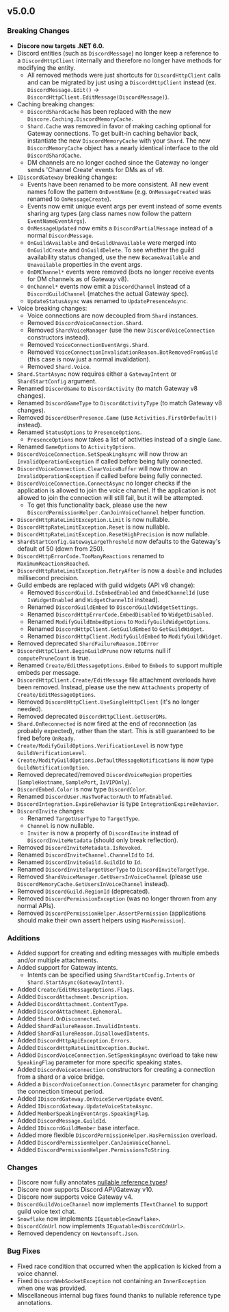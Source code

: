 ## v5.0.0
### Breaking Changes
- **Discore now targets .NET 6.0.**
- Discord entities (such as `DiscordMessage`) no longer keep a reference to a `DiscordHttpClient` internally and therefore no longer have methods for modifying the entity.
    - All removed methods were just shortcuts for `DiscordHttpClient` calls and can be migrated by just using a `DiscordHttpClient` instead (ex. `DiscordMessage.Edit()` -> `DiscordHttpClient.EditMessage(DiscordMessage)`).
- Caching breaking changes:
    - `DiscordShardCache` has been replaced with the new `Discore.Caching.DiscordMemoryCache`.
    - `Shard.Cache` was removed in favor of making caching optional for Gateway connections. To get built-in caching behavior back, instantiate the new `DiscordMemoryCache` with your `Shard`. The new `DiscordMemoryCache` object has a nearly identical interface to the old `DiscordShardCache`.
    - DM channels are no longer cached since the Gateway no longer sends 'Channel Create' events for DMs as of v8.
- `IDiscordGateway` breaking changes:
    - Events have been renamed to be more consistent. All new event names follow the pattern `OnEventName` (e.g. `OnMessageCreated` was renamed to `OnMessageCreate`).
    - Events now emit unique event args per event instead of some events sharing arg types (arg class names now follow the pattern `EventNameEventArgs`).
    - `OnMessageUpdated` now emits a `DiscordPartialMessage` instead of a normal `DiscordMessage`.
    - `OnGuildAvailable` and `OnGuildUnavailable` were merged into `OnGuildCreate` and `OnGuildDelete`. To see whether the guild availability status changed, use the new `BecameAvailable` and `Unavailable` properties in the event args.
    - `OnDMChannel*` events were removed (bots no longer receive events for DM channels as of Gateway v8).
    - `OnChannel*` events now emit a `DiscordChannel` instead of a `DiscordGuildChannel` (matches the actual Gateway spec).
    - `UpdateStatusAsync` was renamed to `UpdatePresenceAsync`.
- Voice breaking changes:
    - Voice connections are now decoupled from `Shard` instances.
    - Removed `DiscordVoiceConnection.Shard`.
    - Removed `ShardVoiceManager` (use the new `DiscordVoiceConnection` constructors instead).
    - Removed `VoiceConnectionEventArgs.Shard`.
    - Removed `VoiceConnectionInvalidationReason.BotRemovedFromGuild` (this case is now just a normal invalidation).
    - Removed `Shard.Voice`.
- `Shard.StartAsync` now requires either a `GatewayIntent` or `ShardStartConfig` argument.
- Renamed `DiscordGame` to `DiscordActivity` (to match Gateway v8 changes).
- Renamed `DiscordGameType` to `DiscordActivityType` (to match Gateway v8 changes).
- Removed `DiscordUserPresence.Game` (use `Activities.FirstOrDefault()` instead).
- Renamed `StatusOptions` to `PresenceOptions`.
    - `PresenceOptions` now takes a list of activities instead of a single `Game`.
- Renamed `GameOptions` to `ActivityOptions`.
- `DiscordVoiceConnection.SetSpeakingAsync` will now throw an `InvalidOperationException` if called before being fully connected.
- `DiscordVoiceConnection.ClearVoiceBuffer` will now throw an `InvalidOperationException` if called before being fully connected.
- `DiscordVoiceConnection.ConnectAsync` no longer checks if the application is allowed to join the voice channel. If the application is not allowed to join the connection will still fail, but it will be attempted.
    - To get this functionality back, please use the new `DiscordPermissionHelper.CanJoinVoiceChannel` helper function.
- `DiscordHttpRateLimitException.Limit` is now nullable.
- `DiscordHttpRateLimitException.Reset` is now nullable.
- `DiscordHttpRateLimitException.ResetHighPrecision` is now nullable.
- `ShardStartConfig.GatewayLargeThreshold` now defaults to the Gateway's default of 50 (down from 250).
- `DiscordHttpErrorCode.TooManyReactions` renamed to `MaximumReactionsReached`.
- `DiscordHttpRateLimitException.RetryAfter` is now a `double` and includes millisecond precision.
- Guild embeds are replaced with guild widgets (API v8 change):
    - Removed `DiscordGuild.IsEmbedEnabled` and `EmbedChannelId` (use `IsWidgetEnabled` and `WidgetChannelId` instead).
    - Renamed `DiscordGuildEmbed` to `DiscordGuildWidgetSettings`.
    - Renamed `DiscordHttpErrorCode.EmbedDisabled` to `WidgetDisabled`.
    - Renamed `ModifyGuildEmbedOptions` to `ModifyGuildWidgetOptions`.
    - Renamed `DiscordHttpClient.GetGuildEmbed` to `GetGuildWidget`.
    - Renamed `DiscordHttpClient.ModifyGuildEmbed` to `ModifyGuildWidget`.
- Removed deprecated `ShardFailureReason.IOError`
- `DiscordHttpClient.BeginGuildPrune` now returns null if `computePruneCount` is true.
- Renamed `Create/EditMessageOptions.Embed` to `Embeds` to support multiple embeds per message.
- `DiscordHttpClient.Create/EditMessage` file attachment overloads have been removed. Instead, please use the new `Attachments` property of `Create/EditMessageOptions`.
- Removed `DiscordHttpClient.UseSingleHttpClient` (it's no longer needed).
- Removed deprecated `DiscordHttpClient.GetUserDMs`.
- `Shard.OnReconnected` is now fired at the end of reconnection (as probably expected), rather than the start. This is still guaranteed to be fired before `OnReady`.
- `Create/ModifyGuildOptions.VerificationLevel` is now type `GuildVerificationLevel`.
- `Create/ModifyGuildOptions.DefaultMessageNotifications` is now type `GuildNotificationOption`.
- Removed deprecated/removed `DiscordVoiceRegion` properties (`SampleHostname`, `SamplePort`, `IsVIPOnly`).
- `DiscordEmbed.Color` is now type `DiscordColor`.
- Renamed `DiscordUser.HasTwoFactorAuth` to `MfaEnabled`.
- `DiscordIntegration.ExpireBehavior` is type `IntegrationExpireBehavior`.
- `DiscordInvite` changes:
    - Renamed `TargetUserType` to `TargetType`.
    - `Channel` is now nullable.
    - `Inviter` is now a property of `DiscordInvite` instead of `DiscordInviteMetadata` (should only break reflection).
- Removed `DiscordInviteMetadata.IsRevoked`.
- Renamed `DiscordInviteChannel.ChannelId` to `Id`.
- Renamed `DiscordInviteGuild.GuildId` to `Id`.
- Renamed `DiscordInviteTargetUserType` to `DiscordInviteTargetType`.
- Removed `ShardVoiceManager.GetUsersInVoiceChannel` (please use `DiscordMemoryCache.GetUsersInVoiceChannel` instead).
- Removed `DiscordGuild.RegionId` (deprecated).
- Removed `DiscordPermissionException` (was no longer thrown from any normal APIs).
- Removed `DiscordPermissionHelper.AssertPermission` (applications should make their own assert helpers using `HasPermission`).

### Additions
- Added support for creating and editing messages with multiple embeds and/or multiple attachments.
- Added support for Gateway intents.
    - Intents can be specified using `ShardStartConfig.Intents` or `Shard.StartAsync(GatewayIntent)`.
- Added `Create/EditMessageOptions.Flags`.
- Added `DiscordAttachment.Description`.
- Added `DiscordAttachment.ContentType`.
- Added `DiscordAttachment.Ephemeral`.
- Added `Shard.OnDisconnected`.
- Added `ShardFailureReason.InvalidIntents`.
- Added `ShardFailureReason.DisallowedIntents`.
- Added `DiscordHttpApiException.Errors`.
- Added `DiscordHttpRateLimitException.Bucket`.
- Added `DiscordVoiceConnection.SetSpeakingAsync` overload to take new `SpeakingFlag` parameter for more specific speaking states.
- Added `DiscordVoiceConnection` constructors for creating a connection from a shard or a voice bridge.
- Added a `DiscordVoiceConnection.ConnectAsync` parameter for changing the connection timeout period.
- Added `IDiscordGateway.OnVoiceServerUpdate` event.
- Added `IDiscordGateway.UpdateVoiceStateAsync`.
- Added `MemberSpeakingEventArgs.SpeakingFlag`.
- Added `DiscordMessage.GuildId`.
- Added `IDiscordGuildMember` base interface.
- Added more flexible `DiscordPermissionHelper.HasPermission` overload.
- Added `DiscordPermissionHelper.CanJoinVoiceChannel`.
- Added `DiscordPermissionHelper.PermissionsToString`.

### Changes
- Discore now fully annotates [nullable reference types](https://learn.microsoft.com/en-us/dotnet/csharp/language-reference/builtin-types/nullable-reference-types)!
- Discore now supports Discord API/Gateway v10.
- Discore now supports voice Gateway v4.
- `DiscordGuildVoiceChannel` now implements `ITextChannel` to support guild voice text chat.
- `Snowflake` now implements `IEquatable<Snowflake>`.
- `DiscordCdnUrl` now implements `IEquatable<DiscordCdnUrl>`.
- Removed dependency on `Newtonsoft.Json`.

### Bug Fixes
- Fixed race condition that occurred when the application is kicked from a voice channel.
- Fixed `DiscordWebSocketException` not containing an `InnerException` when one was provided.
- Miscellaneous internal bug fixes found thanks to nullable reference type annotations.
